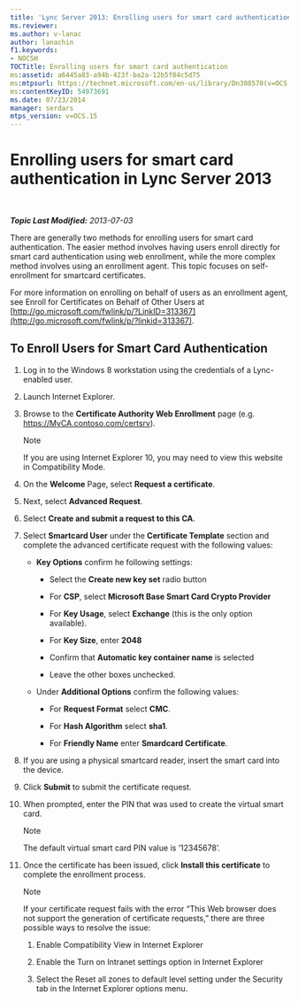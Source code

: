 ```yaml
---
title: 'Lync Server 2013: Enrolling users for smart card authentication'
ms.reviewer: 
ms.author: v-lanac
author: lanachin
f1.keywords:
- NOCSH
TOCTitle: Enrolling users for smart card authentication
ms:assetid: a6445a83-a94b-423f-ba2a-12b5f84c5d75
ms:mtpsurl: https://technet.microsoft.com/en-us/library/Dn308570(v=OCS.15)
ms:contentKeyID: 54973691
ms.date: 07/23/2014
manager: serdars
mtps_version: v=OCS.15
---
```


<div data-xmlns="http://www.w3.org/1999/xhtml">

<div class="topic" data-xmlns="http://www.w3.org/1999/xhtml" data-msxsl="urn:schemas-microsoft-com:xslt" data-cs="http://msdn.microsoft.com/">

<div data-asp="http://msdn2.microsoft.com/asp">

# Enrolling users for smart card authentication in Lync Server 2013

</div>

<div id="mainSection">

<div id="mainBody">

<span> </span>

_**Topic Last Modified:** 2013-07-03_

There are generally two methods for enrolling users for smart card authentication. The easier method involves having users enroll directly for smart card authentication using web enrollment, while the more complex method involves using an enrollment agent. This topic focuses on self-enrollment for smartcard certificates.

For more information on enrolling on behalf of users as an enrollment agent, see Enroll for Certificates on Behalf of Other Users at [http://go.microsoft.com/fwlink/p/?LinkID=313367](http://go.microsoft.com/fwlink/p/?linkid=313367).

<div>

## To Enroll Users for Smart Card Authentication

1.  Log in to the Windows 8 workstation using the credentials of a Lync-enabled user.

2.  Launch Internet Explorer.

3.  Browse to the **Certificate Authority Web Enrollment** page (e.g. https://MyCA.contoso.com/certsrv).
    
    <div>
    

    > [!NOTE]  
    > If you are using Internet Explorer 10, you may need to view this website in Compatibility Mode.

    
    </div>

4.  On the **Welcome** Page, select **Request a certificate**.

5.  Next, select **Advanced Request**.

6.  Select **Create and submit a request to this CA**.

7.  Select **Smartcard User** under the **Certificate Template** section and complete the advanced certificate request with the following values:
    
      - **Key Options** confirm he following settings:
        
          - Select the **Create new key set** radio button
        
          - For **CSP**, select **Microsoft Base Smart Card Crypto Provider**
        
          - For **Key Usage**, select **Exchange** (this is the only option available).
        
          - For **Key Size**, enter **2048**
        
          - Confirm that **Automatic key container name** is selected
        
          - Leave the other boxes unchecked.
    
      - Under **Additional Options** confirm the following values:
        
          - For **Request Format** select **CMC**.
        
          - For **Hash Algorithm** select **sha1**.
        
          - For **Friendly Name** enter **Smardcard Certificate**.

8.  If you are using a physical smartcard reader, insert the smart card into the device.

9.  Click **Submit** to submit the certificate request.

10. When prompted, enter the PIN that was used to create the virtual smart card.
    
    <div>
    

    > [!NOTE]  
    > The default virtual smart card PIN value is ‘12345678’.

    
    </div>

11. Once the certificate has been issued, click **Install this certificate** to complete the enrollment process.
    
    <div>
    

    > [!NOTE]  
    > If your certificate request fails with the error “This Web browser does not support the generation of certificate requests,” there are three possible ways to resolve the issue: 
    > <OL>
    > <LI>
    > <P>Enable Compatibility View in Internet Explorer</P>
    > <LI>
    > <P>Enable the Turn on Intranet settings option in Internet Explorer</P>
    > <LI>
    > <P>Select the Reset all zones to default level setting under the Security tab in the Internet Explorer options menu.</P></LI></OL>

    
    </div>

</div>

</div>

<span> </span>

</div>

</div>

</div>

